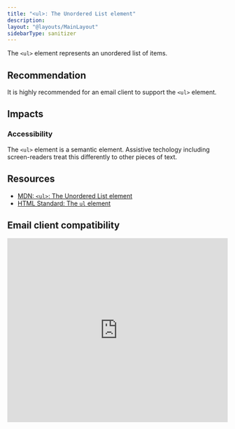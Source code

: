 ```yaml
---
title: "<ul>: The Unordered List element"
description:
layout: "@layouts/MainLayout"
sidebarType: sanitizer
---
```


The `<ul>` element represents an unordered list of items.


## Recommendation

It is highly recommended for an email client to support the `<ul>` element.

## Impacts

### Accessibility

The `<ul>` element is a semantic element. Assistive techology including screen-readers treat this differently to other pieces of text.

## Resources

- [MDN: `<ul>`: The Unordered List element](https://developer.mozilla.org/en-US/docs/Web/HTML/Element/ul)
- [HTML Standard: The `ul` element](https://html.spec.whatwg.org/multipage/grouping-content.html#the-ul-element)

## Email client compatibility

<iframe title="Can I email… &lt;ul&gt;, &lt;ol&gt; and &lt;dl&gt;" src="https://embed.caniemail.com/html-lists/" width="640" height="420" style="width:100%; max-width:40rem; height:26.25rem; border:none;" loading="lazy"></iframe>